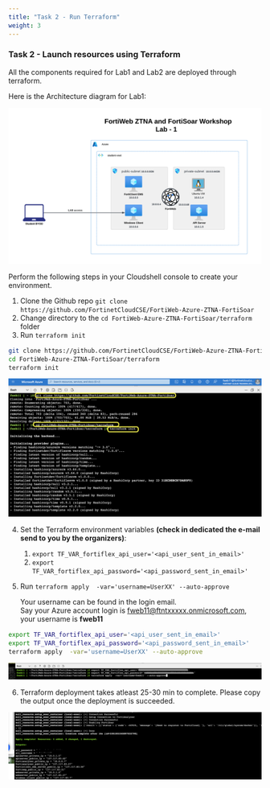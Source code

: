 ```yaml
---
title: "Task 2 - Run Terraform"
weight: 3
---
```


### Task 2 - Launch resources using Terraform

All the components required for Lab1 and Lab2 are deployed through terraform. 

Here is the Architecture diagram for Lab1: 

![lab1diagram](../images/cselab00.jpg)

Perform the following steps in your Cloudshell console to create your environment.

1. Clone the Github repo `git clone https://github.com/FortinetCloudCSE/FortiWeb-Azure-ZTNA-FortiSoar`
2. Change directory to the `cd FortiWeb-Azure-ZTNA-FortiSoar/terraform` folder
3. Run `terraform init`

```sh
git clone https://github.com/FortinetCloudCSE/FortiWeb-Azure-ZTNA-FortiSoar
cd FortiWeb-Azure-ZTNA-FortiSoar/terraform
terraform init
```

![lab11](../images/terraform1.jpg)


4. Set the Terraform environment variables **(check in dedicated the e-mail send to you by the organizers)**:
    1. `export TF_VAR_fortiflex_api_user='<api_user_sent_in_email>'`
    2. `export TF_VAR_fortiflex_api_password='<api_password_sent_in_email>'`
5. Run `terraform apply  -var='username=UserXX' --auto-approve`

    Your username can be found in the login email.  
    Say your Azure account login is fweb11@ftntxxxxx.onmicrosoft.com, your username is **fweb11** 

```sh
export TF_VAR_fortiflex_api_user='<api_user_sent_in_email>'
export TF_VAR_fortiflex_api_password='<api_password_sent_in_email>'
terraform apply  -var='username=UserXX' --auto-approve
```

![lab12](../images/terraform2.jpg)
    
6. Terraform deployment takes atleast 25-30 min to complete. Please copy the output once the deployment is succeeded. 

![lab13](../images/terraformoutput.jpg)


